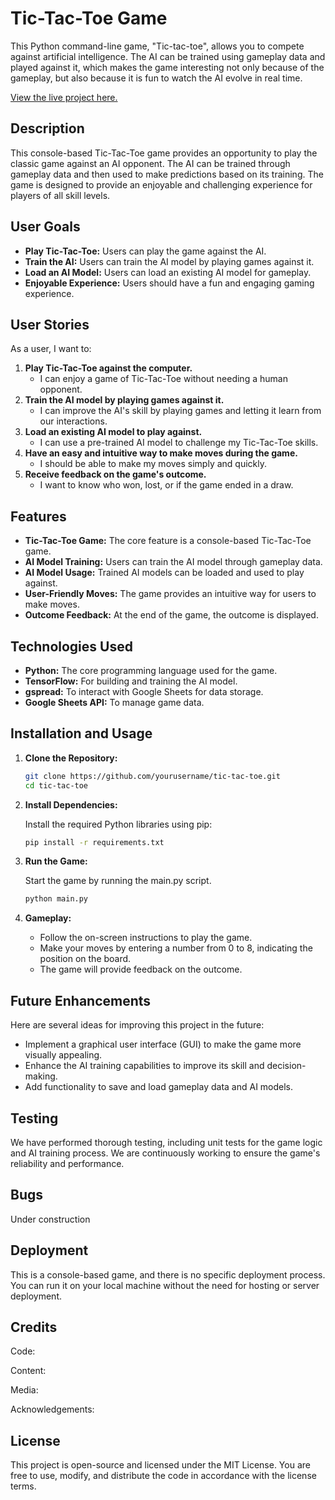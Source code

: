 # Tic-Tac-Toe Game

This Python command-line game, "Tic-tac-toe", allows you to compete against artificial intelligence. The AI can be trained using gameplay data and played against it, which makes the game interesting not only because of the gameplay, but also because it is fun to watch the AI evolve in real time.

[View the live project here.](https://vladar21.github.io/english-teacher/)

## Description
This console-based Tic-Tac-Toe game provides an opportunity to play the classic game against an AI opponent. The AI can be trained through gameplay data and then used to make predictions based on its training. The game is designed to provide an enjoyable and challenging experience for players of all skill levels.

## User Goals
- **Play Tic-Tac-Toe:** Users can play the game against the AI.
- **Train the AI:** Users can train the AI model by playing games against it.
- **Load an AI Model:** Users can load an existing AI model for gameplay.
- **Enjoyable Experience:** Users should have a fun and engaging gaming experience.

## User Stories
As a user, I want to:
1. **Play Tic-Tac-Toe against the computer.**
   - I can enjoy a game of Tic-Tac-Toe without needing a human opponent.
2. **Train the AI model by playing games against it.**
   - I can improve the AI's skill by playing games and letting it learn from our interactions.
3. **Load an existing AI model to play against.**
   - I can use a pre-trained AI model to challenge my Tic-Tac-Toe skills.
4. **Have an easy and intuitive way to make moves during the game.**
   - I should be able to make my moves simply and quickly.
5. **Receive feedback on the game's outcome.**
   - I want to know who won, lost, or if the game ended in a draw.

## Features
- **Tic-Tac-Toe Game:** The core feature is a console-based Tic-Tac-Toe game.
- **AI Model Training:** Users can train the AI model through gameplay data.
- **AI Model Usage:** Trained AI models can be loaded and used to play against.
- **User-Friendly Moves:** The game provides an intuitive way for users to make moves.
- **Outcome Feedback:** At the end of the game, the outcome is displayed.

## Technologies Used
- **Python:** The core programming language used for the game.
- **TensorFlow:** For building and training the AI model.
- **gspread:** To interact with Google Sheets for data storage.
- **Google Sheets API:** To manage game data.

## Installation and Usage
1. **Clone the Repository:**
   ```bash
   git clone https://github.com/yourusername/tic-tac-toe.git
   cd tic-tac-toe
2. **Install Dependencies:**
    
    Install the required Python libraries using pip:

    ```bash    
    pip install -r requirements.txt
4. **Run the Game:**
    
    Start the game by running the main.py script.
    ```bash
    python main.py
5. **Gameplay:**
    - Follow the on-screen instructions to play the game.
    - Make your moves by entering a number from 0 to 8, indicating the position on the board.
    - The game will provide feedback on the outcome.

## Future Enhancements
Here are several ideas for improving this project in the future:

- Implement a graphical user interface (GUI) to make the game more visually appealing.
- Enhance the AI training capabilities to improve its skill and decision-making.
- Add functionality to save and load gameplay data and AI models.

## Testing
We have performed thorough testing, including unit tests for the game logic and AI training process. We are continuously working to ensure the game's reliability and performance.

## Bugs
Under construction

## Deployment
This is a console-based game, and there is no specific deployment process. You can run it on your local machine without the need for hosting or server deployment.

## Credits
Code: 

Content: 

Media: 

Acknowledgements: 



## License
This project is open-source and licensed under the MIT License. You are free to use, modify, and distribute the code in accordance with the license terms.